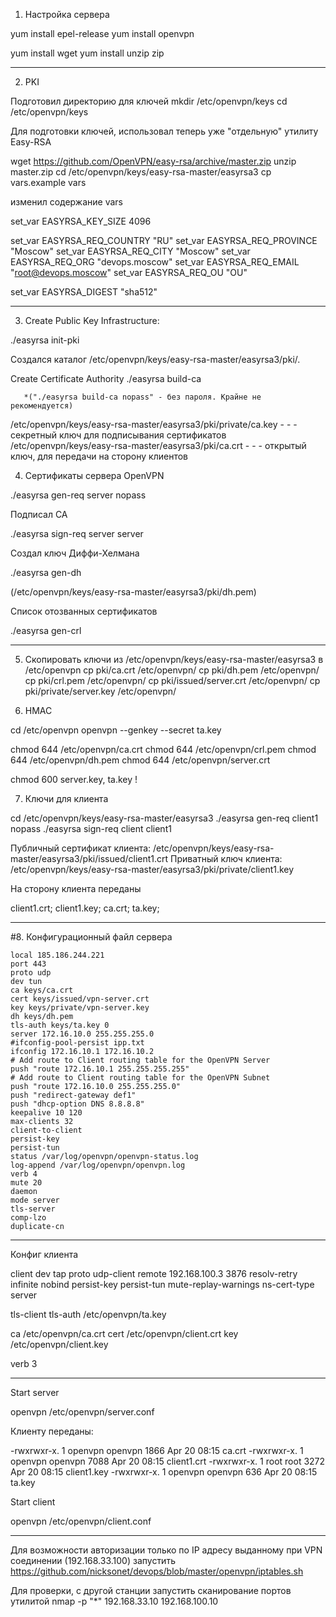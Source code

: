 1. Настройка сервера

yum install epel-release
yum install openvpn

yum install wget
yum install unzip zip

-----------------------------------------------------------------------
2. PKI

Подготовил директорию для ключей
mkdir /etc/openvpn/keys
cd /etc/openvpn/keys

Для подготовки ключей, использовал теперь уже "отдельную" утилиту Easy-RSA

wget https://github.com/OpenVPN/easy-rsa/archive/master.zip
unzip master.zip
cd /etc/openvpn/keys/easy-rsa-master/easyrsa3
cp vars.example vars

изменил содержание vars

set_var EASYRSA_KEY_SIZE        4096

set_var EASYRSA_REQ_COUNTRY     "RU"
set_var EASYRSA_REQ_PROVINCE    "Moscow"
set_var EASYRSA_REQ_CITY        "Moscow"
set_var EASYRSA_REQ_ORG         "devops.moscow"
set_var EASYRSA_REQ_EMAIL       "root@devops.moscow"
set_var EASYRSA_REQ_OU          "OU"

set_var EASYRSA_DIGEST          "sha512"

-------------------------------------------------------------------------

3. Create Public Key Infrastructure:

./easyrsa init-pki

Создался каталог /etc/openvpn/keys/easy-rsa-master/easyrsa3/pki/.

Create Certificate Authority
./easyrsa build-ca  

       *("./easyrsa build-ca nopass" - без пароля. Крайне не рекомендуется)

/etc/openvpn/keys/easy-rsa-master/easyrsa3/pki/private/ca.key   - - -  секретный ключ для подписывания сертификатов
/etc/openvpn/keys/easy-rsa-master/easyrsa3/pki/ca.crt           - - -  открытый ключ, для передачи на сторону клиентов

4. Сертификаты сервера OpenVPN


./easyrsa gen-req server nopass

Подписал CA 

./easyrsa sign-req server server


Создал ключ Диффи-Хелмана

 ./easyrsa gen-dh

(/etc/openvpn/keys/easy-rsa-master/easyrsa3/pki/dh.pem)


Список отозванных сертификатов

./easyrsa gen-crl


----------------------------------------

5. Скопировать ключи из  /etc/openvpn/keys/easy-rsa-master/easyrsa3 в  /etc/openvpn
 cp pki/ca.crt /etc/openvpn/
 cp pki/dh.pem /etc/openvpn/
 cp pki/crl.pem /etc/openvpn/
 cp pki/issued/server.crt /etc/openvpn/
 cp pki/private/server.key /etc/openvpn/


6. HMAC

 cd /etc/openvpn
 openvpn --genkey --secret ta.key


 chmod 644 /etc/openvpn/ca.crt
 chmod 644 /etc/openvpn/crl.pem
 chmod 644 /etc/openvpn/dh.pem
 chmod 644 /etc/openvpn/server.crt


chmod 600 server.key, ta.key  !


7. Ключи для клиента

 cd /etc/openvpn/keys/easy-rsa-master/easyrsa3
 ./easyrsa gen-req client1 nopass
 ./easyrsa sign-req client client1


Публичный сертификат клиента: /etc/openvpn/keys/easy-rsa-master/easyrsa3/pki/issued/client1.crt
Приватный ключ клиента: /etc/openvpn/keys/easy-rsa-master/easyrsa3/pki/private/client1.key



На сторону клиента переданы 

client1.crt;
client1.key;
ca.crt;
ta.key;

-----------------------------------------------------------------------------------------------------

#8. Конфигурационный файл сервера

```
local 185.186.244.221
port 443
proto udp
dev tun
ca keys/ca.crt
cert keys/issued/vpn-server.crt
key keys/private/vpn-server.key
dh keys/dh.pem
tls-auth keys/ta.key 0
server 172.16.10.0 255.255.255.0
#ifconfig-pool-persist ipp.txt
ifconfig 172.16.10.1 172.16.10.2
# Add route to Client routing table for the OpenVPN Server
push "route 172.16.10.1 255.255.255.255"
# Add route to Client routing table for the OpenVPN Subnet
push "route 172.16.10.0 255.255.255.0"
push "redirect-gateway def1"
push "dhcp-option DNS 8.8.8.8"
keepalive 10 120
max-clients 32
client-to-client
persist-key
persist-tun
status /var/log/openvpn/openvpn-status.log
log-append /var/log/openvpn/openvpn.log
verb 4
mute 20
daemon
mode server
tls-server
comp-lzo
duplicate-cn
```

----------------------------------------------------------------------------------


Конфиг клиента

client
dev tap
proto udp-client
remote 192.168.100.3 3876
resolv-retry infinite
nobind
persist-key
persist-tun
mute-replay-warnings
ns-cert-type server

tls-client
tls-auth /etc/openvpn/ta.key

ca /etc/openvpn/ca.crt
cert /etc/openvpn/client.crt
key /etc/openvpn/client.key

verb 3


-----------------------------------------------------------------------------------


Start server

openvpn /etc/openvpn/server.conf


Клиенту переданы:

-rwxrwxr-x.  1 openvpn openvpn 1866 Apr 20 08:15 ca.crt
-rwxrwxr-x.  1 openvpn openvpn 7088 Apr 20 08:15 client1.crt
-rwxrwxr-x.  1 root    root    3272 Apr 20 08:15 client1.key
-rwxrwxr-x.  1 openvpn openvpn  636 Apr 20 08:15 ta.key

Start client

openvpn /etc/openvpn/client.conf


------------------------------------------------------------------------------------

Для возможности авторизации только по IP адресу выданному при VPN соединении (192.168.33.100) запустить https://github.com/nicksonet/devops/blob/master/openvpn/iptables.sh

Для проверки, с другой станции запустить сканирование портов утилитой nmap -p "*" 192.168.33.10 192.168.100.10


















 

